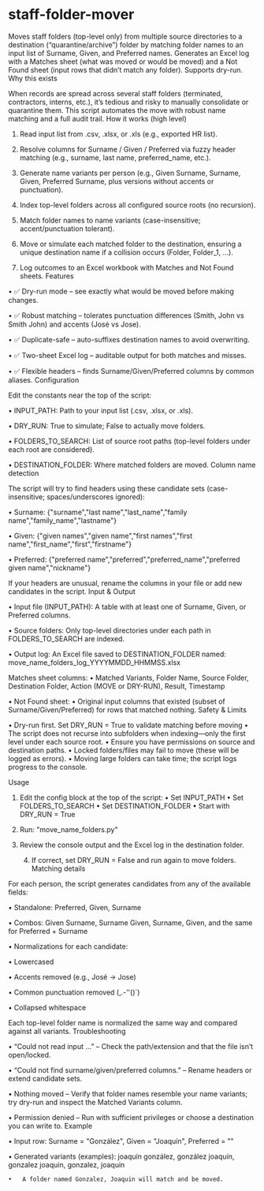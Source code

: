 # staff-folder-mover


Moves staff folders (top-level only) from multiple source directories to a destination (“quarantine/archive”) folder by matching folder names to an input list of Surname, Given, and Preferred names. Generates an Excel log with a Matches sheet (what was moved or would be moved) and a Not Found sheet (input rows that didn’t match any folder). Supports dry-run.
Why this exists

When records are spread across several staff folders (terminated, contractors, interns, etc.), it’s tedious and risky to manually consolidate or quarantine them. This script automates the move with robust name matching and a full audit trail.
How it works (high level)

1.	Read input list from .csv, .xlsx, or .xls (e.g., exported HR list).

2.	Resolve columns for Surname / Given / Preferred via fuzzy header matching (e.g., surname, last name, preferred_name, etc.).

3.	Generate name variants per person (e.g., Given Surname, Surname, Given, Preferred Surname, plus versions without accents or punctuation).

4.	Index top-level folders across all configured source roots (no recursion).

5.	Match folder names to name variants (case-insensitive; accent/punctuation tolerant).

6.	Move or simulate each matched folder to the destination, ensuring a unique destination name if a collision occurs (Folder, Folder_1, …).

7.	Log outcomes to an Excel workbook with Matches and Not Found sheets.
Features

•	✅ Dry-run mode – see exactly what would be moved before making changes.

•	✅ Robust matching – tolerates punctuation differences (Smith, John vs Smith John) and accents (José vs Jose).

•	✅ Duplicate-safe – auto-suffixes destination names to avoid overwriting.

•	✅ Two-sheet Excel log – auditable output for both matches and misses.

•	✅ Flexible headers – finds Surname/Given/Preferred columns by common aliases.
Configuration

Edit the constants near the top of the script:

•	INPUT_PATH: Path to your input list (.csv, .xlsx, or .xls).

•	DRY_RUN: True to simulate; False to actually move folders.

•	FOLDERS_TO_SEARCH: List of source root paths (top-level folders under each root are considered).

•	DESTINATION_FOLDER: Where matched folders are moved.
Column name detection

The script will try to find headers using these candidate sets (case-insensitive; spaces/underscores ignored):

•	Surname: {"surname","last name","last_name","family name","family_name","lastname"}

•	Given: {"given names","given name","first names","first name","first_name","first","firstname"}

•	Preferred: {"preferred name","preferred","preferred_name","preferred given name","nickname"}

If your headers are unusual, rename the columns in your file or add new candidates in the script.
Input & Output

•	Input file (INPUT_PATH): A table with at least one of Surname, Given, or Preferred columns.

•	Source folders: Only top-level directories under each path in FOLDERS_TO_SEARCH are indexed.

•	Output log: An Excel file saved to DESTINATION_FOLDER named: 
 move_name_folders_log_YYYYMMDD_HHMMSS.xlsx
 
 Matches sheet columns:
• Matched Variants, Folder Name, Source Folder, Destination Folder, Action (MOVE or DRY-RUN), Result, Timestamp

• Not Found sheet:
		• Original input columns that existed (subset of Surname/Given/Preferred) for rows that matched nothing.
Safety & Limits

• Dry-run first. Set DRY_RUN = True to validate matching before moving
	• The script does not recurse into subfolders when indexing—only the first level under each source root.
	• Ensure you have permissions on source and destination paths.
	• Locked folders/files may fail to move (these will be logged as errors).
	• Moving large folders can take time; the script logs progress to the console.
 
Usage
1. Edit the config block at the top of the script:
• Set INPUT_PATH
• Set FOLDERS_TO_SEARCH
• Set DESTINATION_FOLDER
• Start with DRY_RUN = True
 
2.	Run: "move_name_folders.py"

3.	Review the console output and the Excel log in the destination folder.

	4.	If correct, set DRY_RUN = False and run again to move folders.
Matching details

For each person, the script generates candidates from any of the available fields:

•	Standalone: Preferred, Given, Surname

•	Combos: Given Surname, Surname Given, Surname, Given, and the same for Preferred + Surname

•	Normalizations for each candidate:

•	Lowercased

•	Accents removed (e.g., José → Jose)

•	Common punctuation removed (,.-’'()`)

•	Collapsed whitespace

Each top-level folder name is normalized the same way and compared against all variants.
Troubleshooting

•	“Could not read input …” – Check the path/extension and that the file isn’t open/locked.

•	“Could not find surname/given/preferred columns.” – Rename headers or extend candidate sets.

•	Nothing moved – Verify that folder names resemble your name variants; try dry-run and inspect the Matched Variants column.

•	Permission denied – Run with sufficient privileges or choose a destination you can write to.
Example

•	Input row: Surname = "González", Given = "Joaquín", Preferred = ""

•	Generated variants (examples): joaquín gonzález, gonzález joaquín, gonzalez joaquin, gonzalez, joaquin

	•	A folder named Gonzalez, Joaquin will match and be moved.
 
